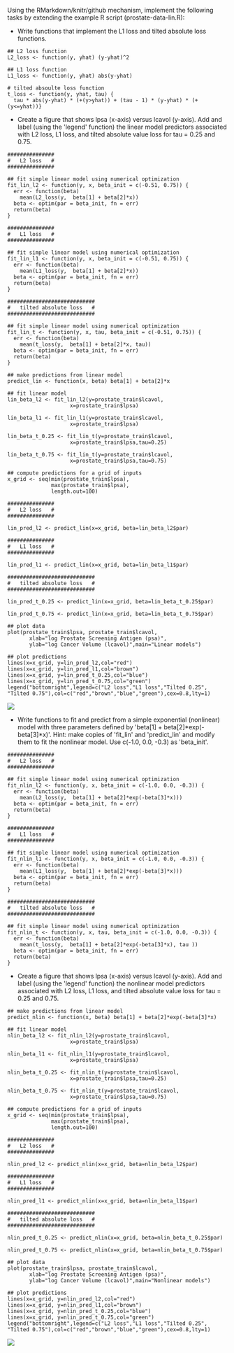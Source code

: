 Using the RMarkdown/knitr/github mechanism, implement the following
tasks by extending the example R script (prostate-data-lin.R):

-   Write functions that implement the L1 loss and tilted absolute
    loss functions.

<!-- -->

    ## L2 loss function
    L2_loss <- function(y, yhat) (y-yhat)^2

    ## L1 loss function
    L1_loss <- function(y, yhat) abs(y-yhat)

    # tilted absoulte loss function
    t_loss <- function(y, yhat, tau) {
      tau * abs(y-yhat) * (+(y>yhat)) + (tau - 1) * (y-yhat) * (+(y<=yhat))}

-   Create a figure that shows lpsa (x-axis) versus lcavol (y-axis). Add
    and label (using the 'legend' function) the linear model predictors
    associated with L2 loss, L1 loss, and tilted absolute value loss for
    tau = 0.25 and 0.75.

<!-- -->

    ###############
    #   L2 loss   #
    ###############

    ## fit simple linear model using numerical optimization
    fit_lin_l2 <- function(y, x, beta_init = c(-0.51, 0.75)) {
      err <- function(beta)
        mean(L2_loss(y,  beta[1] + beta[2]*x))
      beta <- optim(par = beta_init, fn = err)
      return(beta)
    }

    ###############
    #   L1 loss   #
    ###############

    ## fit simple linear model using numerical optimization
    fit_lin_l1 <- function(y, x, beta_init = c(-0.51, 0.75)) {
      err <- function(beta)
        mean(L1_loss(y,  beta[1] + beta[2]*x))
      beta <- optim(par = beta_init, fn = err)
      return(beta)
    }

    ############################
    #   tilted absolute loss   #
    ############################

    ## fit simple linear model using numerical optimization
    fit_lin_t <- function(y, x, tau, beta_init = c(-0.51, 0.75)) {
      err <- function(beta)
        mean(t_loss(y,  beta[1] + beta[2]*x, tau))
      beta <- optim(par = beta_init, fn = err)
      return(beta)
    }

    ## make predictions from linear model
    predict_lin <- function(x, beta) beta[1] + beta[2]*x

    ## fit linear model
    lin_beta_l2 <- fit_lin_l2(y=prostate_train$lcavol,
                        x=prostate_train$lpsa)

    lin_beta_l1 <- fit_lin_l1(y=prostate_train$lcavol,
                        x=prostate_train$lpsa)

    lin_beta_t_0.25 <- fit_lin_t(y=prostate_train$lcavol,
                        x=prostate_train$lpsa,tau=0.25)

    lin_beta_t_0.75 <- fit_lin_t(y=prostate_train$lcavol,
                        x=prostate_train$lpsa,tau=0.75)

    ## compute predictions for a grid of inputs
    x_grid <- seq(min(prostate_train$lpsa),
                  max(prostate_train$lpsa),
                  length.out=100)

    ###############
    #   L2 loss   #
    ###############

    lin_pred_l2 <- predict_lin(x=x_grid, beta=lin_beta_l2$par)

    ###############
    #   L1 loss   #
    ###############

    lin_pred_l1 <- predict_lin(x=x_grid, beta=lin_beta_l1$par)

    ############################
    #   tilted absolute loss   #
    ############################

    lin_pred_t_0.25 <- predict_lin(x=x_grid, beta=lin_beta_t_0.25$par)

    lin_pred_t_0.75 <- predict_lin(x=x_grid, beta=lin_beta_t_0.75$par)

    ## plot data
    plot(prostate_train$lpsa, prostate_train$lcavol,
           xlab="log Prostate Screening Antigen (psa)",
           ylab="log Cancer Volume (lcavol)",main="Linear models")

    ## plot predictions
    lines(x=x_grid, y=lin_pred_l2,col="red")
    lines(x=x_grid, y=lin_pred_l1,col="brown")
    lines(x=x_grid, y=lin_pred_t_0.25,col="blue")
    lines(x=x_grid, y=lin_pred_t_0.75,col="green")
    legend("bottomright",legend=c("L2 loss","L1 loss","Tilted 0.25", "Tilted 0.75"),col=c("red","brown","blue","green"),cex=0.8,lty=1)

![](Homework1_files/figure-markdown_strict/unnamed-chunk-2-1.png)

-   Write functions to fit and predict from a simple
    exponential (nonlinear) model with three parameters defined by
    'beta\[1\] + beta\[2\]*exp(-beta\[3\]*x)'. Hint: make copies of
    'fit\_lin' and 'predict\_lin' and modify them to fit the
    nonlinear model. Use c(-1.0, 0.0, -0.3) as 'beta\_init'.

<!-- -->

    ###############
    #   L2 loss   #
    ###############

    ## fit simple linear model using numerical optimization
    fit_nlin_l2 <- function(y, x, beta_init = c(-1.0, 0.0, -0.3)) {
      err <- function(beta)
        mean(L2_loss(y,  beta[1] + beta[2]*exp(-beta[3]*x)))
      beta <- optim(par = beta_init, fn = err)
      return(beta)
    }

    ###############
    #   L1 loss   #
    ###############

    ## fit simple linear model using numerical optimization
    fit_nlin_l1 <- function(y, x, beta_init = c(-1.0, 0.0, -0.3)) {
      err <- function(beta)
        mean(L1_loss(y,  beta[1] + beta[2]*exp(-beta[3]*x)))
      beta <- optim(par = beta_init, fn = err)
      return(beta)
    }

    ############################
    #   tilted absolute loss   #
    ############################

    ## fit simple linear model using numerical optimization
    fit_nlin_t <- function(y, x, tau, beta_init = c(-1.0, 0.0, -0.3)) {
      err <- function(beta)
        mean(t_loss(y,  beta[1] + beta[2]*exp(-beta[3]*x), tau ))
      beta <- optim(par = beta_init, fn = err)
      return(beta)
    }

-   Create a figure that shows lpsa (x-axis) versus lcavol (y-axis). Add
    and label (using the 'legend' function) the nonlinear model
    predictors associated with L2 loss, L1 loss, and tilted absolute
    value loss for tau = 0.25 and 0.75.

<!-- -->

    ## make predictions from linear model
    predict_nlin <- function(x, beta) beta[1] + beta[2]*exp(-beta[3]*x)

    ## fit linear model
    nlin_beta_l2 <- fit_nlin_l2(y=prostate_train$lcavol,
                        x=prostate_train$lpsa)

    nlin_beta_l1 <- fit_nlin_l1(y=prostate_train$lcavol,
                        x=prostate_train$lpsa)

    nlin_beta_t_0.25 <- fit_nlin_t(y=prostate_train$lcavol,
                        x=prostate_train$lpsa,tau=0.25)

    nlin_beta_t_0.75 <- fit_nlin_t(y=prostate_train$lcavol,
                        x=prostate_train$lpsa,tau=0.75)

    ## compute predictions for a grid of inputs
    x_grid <- seq(min(prostate_train$lpsa),
                  max(prostate_train$lpsa),
                  length.out=100)

    ###############
    #   L2 loss   #
    ###############

    nlin_pred_l2 <- predict_nlin(x=x_grid, beta=nlin_beta_l2$par)

    ###############
    #   L1 loss   #
    ###############

    nlin_pred_l1 <- predict_nlin(x=x_grid, beta=nlin_beta_l1$par)

    ############################
    #   tilted absolute loss   #
    ############################

    nlin_pred_t_0.25 <- predict_nlin(x=x_grid, beta=nlin_beta_t_0.25$par)

    nlin_pred_t_0.75 <- predict_nlin(x=x_grid, beta=nlin_beta_t_0.75$par)

    ## plot data
    plot(prostate_train$lpsa, prostate_train$lcavol,
           xlab="log Prostate Screening Antigen (psa)",
           ylab="log Cancer Volume (lcavol)",main="Nonlinear models")

    ## plot predictions
    lines(x=x_grid, y=nlin_pred_l2,col="red")
    lines(x=x_grid, y=nlin_pred_l1,col="brown")
    lines(x=x_grid, y=nlin_pred_t_0.25,col="blue")
    lines(x=x_grid, y=nlin_pred_t_0.75,col="green")
    legend("bottomright",legend=c("L2 loss","L1 loss","Tilted 0.25", "Tilted 0.75"),col=c("red","brown","blue","green"),cex=0.8,lty=1)

![](Homework1_files/figure-markdown_strict/unnamed-chunk-4-1.png)
